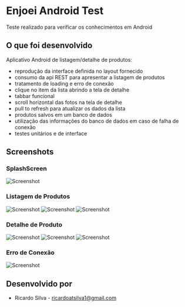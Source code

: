 # Enjoei Android Test

Teste realizado para verificar os conhecimentos em Android

## O que foi desenvolvido

Aplicativo Android de listagem/detalhe de produtos:

 * reprodução da interface definida no layout fornecido
 * consumo da api REST para apresentar a listagem de produtos
 * tratamento de loading e erro de conexão
 * clique no item da lista abrindo a tela de detalhe
 * tabbar funcional
 * scroll horizontal das fotos na tela de detalhe
 * pull to refresh para atualizar os dados da lista
 * produtos salvos em um banco de dados
 * utilização das informações do banco de dados em caso de falha de conexão
 * testes unitários e de interface

## Screenshots

### SplashScreen
![Screenshot](screenshots/splash.png)

### Listagem de Produtos
![Screenshot](screenshots/listagem1.png)
![Screenshot](screenshots/listagem2.png)
![Screenshot](screenshots/listagem3.png)

### Detalhe de Produto
![Screenshot](screenshots/detalhe_foto1.png)
![Screenshot](screenshots/detalhe_foto2.png)
![Screenshot](screenshots/detalhe_foto3.png)

### Erro de Conexão
![Screenshot](screenshots/erro_conexao.png)

## Desenvolvido por

 * Ricardo Silva - <ricardoatsilva1@gmail.com>